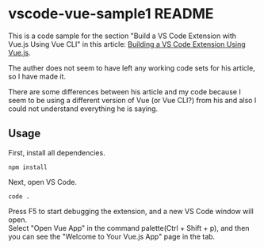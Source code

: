 # vscode-vue-sample1 README

This is a code sample for the section "Build a VS Code Extension with Vue.js Using Vue CLI" in this article: [Building a VS Code Extension Using Vue.js](https://www.codemag.com/article/2107071).

The auther does not seem to have left any working code sets for his article, so I have made it.

There are some differences between his article and my code
because I seem to be using a different version of Vue (or Vue CLI?) from his
and also I could not understand everything he is saying.

## Usage
First, install all dependencies.
```shell
npm install
```

Next, open VS Code.
```shell
code .
```

Press F5 to start debugging the extension, and a new VS Code window will open.  
Select "Open Vue App" in the command palette(Ctrl + Shift + p), and then you can see the "Welcome to Your Vue.js App" page in the tab.
